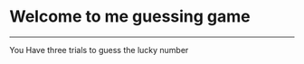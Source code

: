 
<h1> Welcome to me guessing game</h1>

<hr>

<p> You Have three trials to guess the lucky number</p>